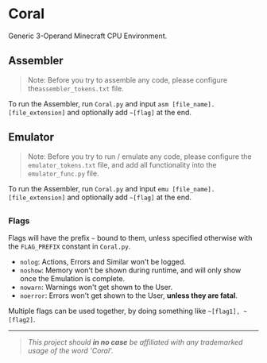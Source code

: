 # Coral

Generic 3-Operand Minecraft CPU Environment.

## Assembler

> Note: Before you try to assemble any code, please configure the`assembler_tokens.txt` file.

To run the Assembler, run `Coral.py` and input `asm [file_name].[file_extension]` and optionally add `~[flag]` at the end.

## Emulator

> Note: Before you try to run / emulate any code, please configure the `emulator_tokens.txt` file, and add all functionality into the `emulator_func.py` file.

To run the Assembler, run `Coral.py` and input `emu [file_name].[file_extension]` and optionally add `~[flag]` at the end.

##

### Flags

Flags will have the prefix `~` bound to them, unless specified otherwise with the `FLAG_PREFIX` constant in `Coral.py`. <!-- Standart is '--' i suppose-->

* `nolog`: Actions, Errors and Similar won't be logged.
* `noshow`: Memory won't be shown during runtime, and will only show once the Emulation is complete.
* `nowarn`: Warnings won't get shown to the User. 
* `noerror`: Errors won't get shown to the              User, **unless they are fatal**.

Multiple flags can be used together, by doing something like `~[flag1], ~[flag2]`. 

---

> *This project should **in no case** be affiliated with any trademarked usage of the word 'Coral'.*

